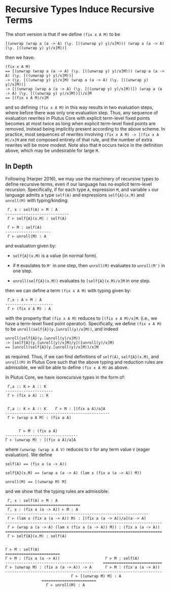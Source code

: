 # Recursive Types Induce Recursive Terms

The short version is that if we define `(fix x A M)` to be
```
[(unwrap (wrap a (a -> A) (\y. [((unwrap y) y)/x]M))) (wrap a (a -> A) (\y. [((unwrap y) y)/x]M))]
```
then we have:
```
(fix x A M)
== [(unwrap (wrap a (a -> A) (\y. [((unwrap y) y)/x]M))) (wrap a (a -> A) (\y. [((unwrap y) y)/x]M))]
-> (\y. [((unwrap y) y)/x]M) (wrap a (a -> A) (\y. [((unwrap y) y)/x]M))]
-> [((unwrap (wrap a (a -> A) (\y. [((unwrap y) y)/x]M))]) (wrap a (a -> A) (\y. [((unwrap y) y)/x]M))])/x]M
== [(fix x A M)/x]M
```
and so defining `(fix x A M)` in this way results in two evaluation steps, where before there was only one evaluation step. Thus, any sequence of evaluation rewrites in Plutus Core with explicit term-level fixed points becomes at most twice as long when explicit term-level fixed points are removed, instead being implicitly present according to the above scheme. In practice, most sequences of rewrites involving `(fix x A M) -> [(fix x A M)/x]M` are not composed entirely of that rule, and the number of extra rewrites will be more modest. Note also that `M` occurs twice in the definition above, which may be undesirable for large `M`.

## In Depth

Following (Harper 2016), we may use the machinery of recursive types to define recursive terms, even if our language has no explicit term-level recursion. Specifically, if for each type `A`, expression `M`, and variable `x` our language admits a type `self(A)` and expressions `self{A}(x.M)` and `unroll(M)` with typing/kinding:
```
 Γ, x : self(A) ⊢ M : A
----------------------------
 Γ ⊢ self{A}(x.M) : self(A)

 Γ ⊢ M : self(A)
--------------------
 Γ ⊢ unroll(M) : A
```
and evaluation given by:

+ `self{A}(x.M)` is a value (in normal form).

+ if `M` evaulates to `M'` in one step, then `unroll(M)` evaluates to `unroll(M')` in one step.

+ `unroll(self{A}(x.M))` evaluates to `[self{A}(x.M)/x]M` in one step.

then we can define a term `(fix x A M)` with typing given by:
```
 Γ,x : A ⊢ M : A
---------------------
 Γ ⊢ (fix x A M) : A
```
with the property that `(fix x A M)` reduces to `[(fix x A M)/x]M`. (i.e., we have a term-level fixed point operator). Specifically, we define `(fix x A M)` to be `unroll(self{A}(y.[unroll(y)/x]M))`, and indeed
```
unroll(self{A}(y.[unroll(y)/x]M))
-> [self{A}(y.[unroll(y)/x]M)/y]([unroll(y)/x]M)
== [unroll(self{A}(y.[unroll(y)/x]M))/x]M
```
as required. Thus, if we can find definitions of `self(A)`, `self{A}(x.M)`, and `unroll(M)` in Plutus Core such that the above typing and reduction rules are admissible, we will be able to define `(fix x A M)` as above. 

In Plutus Core, we have isorecursive types in the form of:
```
 Γ,a :: K ⊢ A :: K
---------------------
 Γ ⊢ (fix a A) :: K


 Γ,a :: K ⊢ A :: K    Γ ⊢ M : [(fix a A)/a]A
----------------------------------------------
 Γ ⊢ (wrap a A M) : (fix a A)


      Γ ⊢ M : (fix a A)
--------------------------------
Γ ⊢ (unwrap M) : [(fix a A)/a]A
```
where `(unwrap (wrap a A V)` reduces to `V` for any term value `V` (eager evaluation). We define
```
self(A) == (fix a (a -> A))

self{A}(x.M) == (wrap a (a -> A) (lam x (fix a (a -> A)) M))

unroll(M) == [(unwrap M) M]
```
and we show that the typing rules are admissible:
```
 Γ, x : self(A) ⊢ M : A
=================================
 Γ, x : (fix a (a -> A)) ⊢ M : A
---------------------------------------------------------------
 Γ ⊢ (lam x (fix a (a -> A)) M) : [(fix a (a -> A))/a](a -> A)
---------------------------------------------------------------------
 Γ ⊢ (wrap a (a -> A) (lam x (fix a (a -> A)) M)) : (fix a (a -> A))
=====================================================================
 Γ ⊢ self{A}(x.M) : self(A)


Γ ⊢ M : self(A)
========================                    
Γ ⊢ M : (fix a (a -> A))                    Γ ⊢ M : self(A)
---------------------------------------    ==========================
Γ ⊢ (unwrap M) : (fix a (a -> A)) -> A      Γ ⊢ M : (fix a (a -> A)) 
---------------------------------------------------------------------
                             Γ ⊢ [(unwrap M) M] : A
			    ========================
			      Γ ⊢ unroll(M) : A
```
